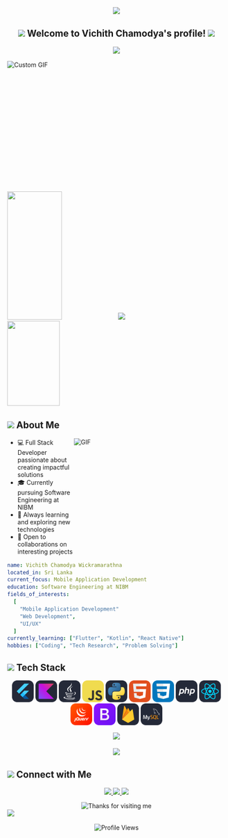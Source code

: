 <div align="center">
  <img src="https://capsule-render.vercel.app/api?type=waving&color=gradient&text=Hello%20World!&height=100&section=header&animation=fadeIn&fontColor=fff"/>
</div>

<h2 align="center">
  <img src="https://media.giphy.com/media/hvRJCLFzcasrR4ia7z/giphy.gif" width="28">
  Welcome to Vichith Chamodya's profile!
  <img src="https://media.giphy.com/media/hvRJCLFzcasrR4ia7z/giphy.gif" width="28">
</h2>

<p align="center">
  <a href="https://github.com/DenverCoder1/readme-typing-svg">
    <img src="https://readme-typing-svg.herokuapp.com/?lines=Mobile+App+Developer;UI%2FUX+Designer;Always%20learning%20new%20things;Student%20at%20NIBM;Passionate%20about%20coding&font=Righteous&center=true&width=440&height=45&color=f75c7e&vCenter=true&size=30&pause=1000">
  </a>
</p>

<img align="left" height="300px" width="350px" alt="Custom GIF" src="https://raw.githubusercontent.com/7oSkaaa/7oSkaaa/refs/heads/main/Images/Right_Side.gif" />

<img width="50%" height="295px" src="https://github-readme-stats.vercel.app/api?username=VichithChamodya&show_icons=true&count_private=true&hide_border=true&title_color=ff91a4&icon_color=ff91a4&text_color=c9d1d9&bg_color=0d1117"  />

<img src="https://github-profile-trophy.vercel.app/?username=VichithChamodya&theme=radical&no-frame=true&no-bg=true&margin-w=15&margin-h=15&column=4" />

<br>

<div align="left">
  <img width="49%" height="195px" src="https://github-readme-streak-stats.herokuapp.com/?user=VichithChamodya&theme=radical&hide_border=true" />
</div>

<h2>
  <img src="https://media2.giphy.com/media/QssGEmpkyEOhBCb7e1/giphy.gif?cid=ecf05e47a0n3gi1bfqntqmob8g9aid1oyj2wr3ds3mg700bl&rid=giphy.gif" width ="25">
  About Me
</h2>

<img align="right" height="270px" width="350px" alt="GIF" src="https://media.giphy.com/media/M9gbBd9nbDrOTu1Mqx/giphy.gif" />

- 💻 Full Stack Developer passionate about creating impactful solutions
- 🎓 Currently pursuing Software Engineering at NIBM
- 🌱 Always learning and exploring new technologies
- 🤝 Open to collaborations on interesting projects

```yaml
name: Vichith Chamodya Wickramarathna
located_in: Sri Lanka
current_focus: Mobile Application Development
education: Software Engineering at NIBM
fields_of_interests:
  [
    "Mobile Application Development"
    "Web Development",
    "UI/UX"
  ]
currently_learning: ["Flutter", "Kotlin", "React Native"]
hobbies: ["Coding", "Tech Research", "Problem Solving"]
```

<h2>
  <img src="https://media2.giphy.com/media/QssGEmpkyEOhBCb7e1/giphy.gif?cid=ecf05e47a0n3gi1bfqntqmob8g9aid1oyj2wr3ds3mg700bl&rid=giphy.gif" width="25">
  Tech Stack
</h2>

<p align="center">
  <img src="https://github.com/tandpfun/skill-icons/blob/main/icons/Flutter-Dark.svg" width="50">
  <img src="https://github.com/tandpfun/skill-icons/blob/main/icons/Kotlin-Dark.svg" width="50">
  <img src="https://github.com/tandpfun/skill-icons/blob/main/icons/Java-Dark.svg" width="50">
  <img src="https://github.com/tandpfun/skill-icons/blob/main/icons/JavaScript.svg" width="50">
  <img src="https://github.com/tandpfun/skill-icons/blob/main/icons/Python-Dark.svg" width="50">
  <img src="https://github.com/tandpfun/skill-icons/blob/main/icons/HTML.svg" width="50">
  <img src="https://github.com/tandpfun/skill-icons/blob/main/icons/CSS.svg" width="50">
  <img src="https://github.com/tandpfun/skill-icons/blob/main/icons/PHP-Dark.svg" width="50">
  <img src="https://github.com/tandpfun/skill-icons/blob/main/icons/React-Dark.svg" width="50">
  <img src="https://github.com/tandpfun/skill-icons/blob/main/icons/JQuery.svg" width="50">
  <img src="https://github.com/tandpfun/skill-icons/blob/main/icons/Bootstrap.svg" width="50">
  <img src="https://github.com/tandpfun/skill-icons/blob/main/icons/Firebase-Dark.svg" width="50">
  <img src="https://github.com/tandpfun/skill-icons/blob/main/icons/MySQL-Dark.svg" width="50">
</p>

<div align="center">
  <img height="180em" src="https://github-readme-stats.vercel.app/api/top-langs/?username=VichithChamodya&layout=compact&theme=radical&hide_border=true" />
  <br><br>
  <img src="https://github-profile-summary-cards.vercel.app/api/cards/profile-details?username=VichithChamodya&theme=radical" />
</div>

<h2>
  <img src='https://raw.githubusercontent.com/ShahriarShafin/ShahriarShafin/main/Assets/handshake.gif' width="50px">
  Connect with Me
</h2>

<p align="center">
  <a href="https://vichithchamodya-resume.netlify.app/">
    <img src="https://img.shields.io/badge/My CV-%23000000.svg?style=for-the-badge&logo=firefox&logoColor=#FF7139" />
  </a>
  <a href="https://www.linkedin.com/in/vichith-wickramarathna">
    <img src="https://img.shields.io/badge/linkedin-%230077B5.svg?style=for-the-badge&logo=linkedin&logoColor=white" />
  </a>
  <a href="mailto:vichithwikramarathna@gmail.com">
    <img src="https://img.shields.io/badge/Gmail-D14836?style=for-the-badge&logo=gmail&logoColor=white" />
  </a>
</p>

<div align="center">
  <img height="120" alt="Thanks for visiting me" width="100%" src="https://raw.githubusercontent.com/BrunnerLivio/brunnerlivio/master/images/marquee.svg" />
  <br/>
</div>

<img src="https://capsule-render.vercel.app/api?type=waving&color=gradient&height=100&section=footer&text=Thank%20You%!&animation=fadeIn&fontColor=fff&fontSize=10" />

<!-- Profile Views Counter -->
<p align="center">
  <img src="https://komarev.com/ghpvc/?username=VichithChamodya&label=Profile%20views&color=blueviolet&style=for-the-badge" alt="Profile Views" />
</p>
